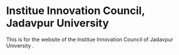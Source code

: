 # Institue Innovation Council, Jadavpur University
This is for the website of the Institue Innovation Council of Jadavpur University . 
